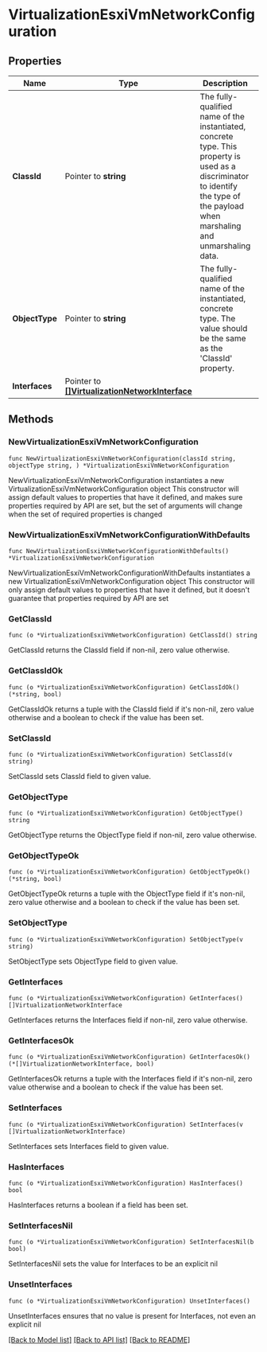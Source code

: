 # VirtualizationEsxiVmNetworkConfiguration

## Properties

Name | Type | Description | Notes
------------ | ------------- | ------------- | -------------
**ClassId** | Pointer to **string** | The fully-qualified name of the instantiated, concrete type. This property is used as a discriminator to identify the type of the payload when marshaling and unmarshaling data. | [default to "virtualization.EsxiVmNetworkConfiguration"]
**ObjectType** | Pointer to **string** | The fully-qualified name of the instantiated, concrete type. The value should be the same as the &#39;ClassId&#39; property. | [default to "virtualization.EsxiVmNetworkConfiguration"]
**Interfaces** | Pointer to [**[]VirtualizationNetworkInterface**](virtualization.NetworkInterface.md) |  | [optional] 

## Methods

### NewVirtualizationEsxiVmNetworkConfiguration

`func NewVirtualizationEsxiVmNetworkConfiguration(classId string, objectType string, ) *VirtualizationEsxiVmNetworkConfiguration`

NewVirtualizationEsxiVmNetworkConfiguration instantiates a new VirtualizationEsxiVmNetworkConfiguration object
This constructor will assign default values to properties that have it defined,
and makes sure properties required by API are set, but the set of arguments
will change when the set of required properties is changed

### NewVirtualizationEsxiVmNetworkConfigurationWithDefaults

`func NewVirtualizationEsxiVmNetworkConfigurationWithDefaults() *VirtualizationEsxiVmNetworkConfiguration`

NewVirtualizationEsxiVmNetworkConfigurationWithDefaults instantiates a new VirtualizationEsxiVmNetworkConfiguration object
This constructor will only assign default values to properties that have it defined,
but it doesn't guarantee that properties required by API are set

### GetClassId

`func (o *VirtualizationEsxiVmNetworkConfiguration) GetClassId() string`

GetClassId returns the ClassId field if non-nil, zero value otherwise.

### GetClassIdOk

`func (o *VirtualizationEsxiVmNetworkConfiguration) GetClassIdOk() (*string, bool)`

GetClassIdOk returns a tuple with the ClassId field if it's non-nil, zero value otherwise
and a boolean to check if the value has been set.

### SetClassId

`func (o *VirtualizationEsxiVmNetworkConfiguration) SetClassId(v string)`

SetClassId sets ClassId field to given value.


### GetObjectType

`func (o *VirtualizationEsxiVmNetworkConfiguration) GetObjectType() string`

GetObjectType returns the ObjectType field if non-nil, zero value otherwise.

### GetObjectTypeOk

`func (o *VirtualizationEsxiVmNetworkConfiguration) GetObjectTypeOk() (*string, bool)`

GetObjectTypeOk returns a tuple with the ObjectType field if it's non-nil, zero value otherwise
and a boolean to check if the value has been set.

### SetObjectType

`func (o *VirtualizationEsxiVmNetworkConfiguration) SetObjectType(v string)`

SetObjectType sets ObjectType field to given value.


### GetInterfaces

`func (o *VirtualizationEsxiVmNetworkConfiguration) GetInterfaces() []VirtualizationNetworkInterface`

GetInterfaces returns the Interfaces field if non-nil, zero value otherwise.

### GetInterfacesOk

`func (o *VirtualizationEsxiVmNetworkConfiguration) GetInterfacesOk() (*[]VirtualizationNetworkInterface, bool)`

GetInterfacesOk returns a tuple with the Interfaces field if it's non-nil, zero value otherwise
and a boolean to check if the value has been set.

### SetInterfaces

`func (o *VirtualizationEsxiVmNetworkConfiguration) SetInterfaces(v []VirtualizationNetworkInterface)`

SetInterfaces sets Interfaces field to given value.

### HasInterfaces

`func (o *VirtualizationEsxiVmNetworkConfiguration) HasInterfaces() bool`

HasInterfaces returns a boolean if a field has been set.

### SetInterfacesNil

`func (o *VirtualizationEsxiVmNetworkConfiguration) SetInterfacesNil(b bool)`

 SetInterfacesNil sets the value for Interfaces to be an explicit nil

### UnsetInterfaces
`func (o *VirtualizationEsxiVmNetworkConfiguration) UnsetInterfaces()`

UnsetInterfaces ensures that no value is present for Interfaces, not even an explicit nil

[[Back to Model list]](../README.md#documentation-for-models) [[Back to API list]](../README.md#documentation-for-api-endpoints) [[Back to README]](../README.md)


